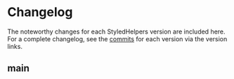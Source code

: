 # Changelog

The noteworthy changes for each StyledHelpers version are
included here. For a complete changelog, see the [commits] for each version via
the version links.

[commits]: https://github.com/seanpdoyle/styled_helpers

## main
